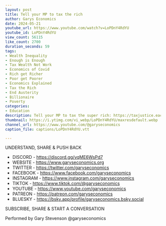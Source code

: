 ```yaml
---
layout: post
title: Tell your MP to tax the rich
author: Garys Economics
date: 2024-05-21
youtube_url: https://www.youtube.com/watch?v=LoPDnY4RdYU
youtube_id: LoPDnY4RdYU
view_count: 56115
like_count: 2700
duration_seconds: 59
tags:
- Wealth Inequality
- Enough is Enough
- Tax Wealth Not Work
- Economics of Covid
- Rich get Richer
- Poor get Poorer
- Economics Explained
- Tax the Rich
- End Austerity
- Billionaire
- Poverty
categories:
- Education
description: Tell your MP to tax the super rich: https://taxjustice.eaction.org.uk/taxthesuperrich
thumbnail: https://i.ytimg.com/vi_webp/LoPDnY4RdYU/maxresdefault.webp
channel_url: https://www.youtube.com/@garyseconomics
caption_file: captions/LoPDnY4RdYU.vtt

---
```


UNDERSTAND, SHARE & PUSH BACK

- DISCORD - https://discord.gg/vqME6WsPd7
- WEBSITE - https://www.garyseconomics.org
- TWITTER  - https://twitter.com/garyseconomics
- FACEBOOK - https://www.facebook.com/garyseconomics
- INSTAGRAM  - https://www.instagram.com/garyseconomics
- TIKTOK - https://www.tiktok.com/@garyseconomics
- YOUTUBE -  https://www.youtube.com/garyseconomics
- PATREON - https://patreon.com/garyseconomics
- BLUESKY - https://bsky.app/profile/garyseconomics.bsky.social

SUBSCRIBE, SHARE & START A CONVERSATION

Performed by Gary Stevenson
@garyseconomics
